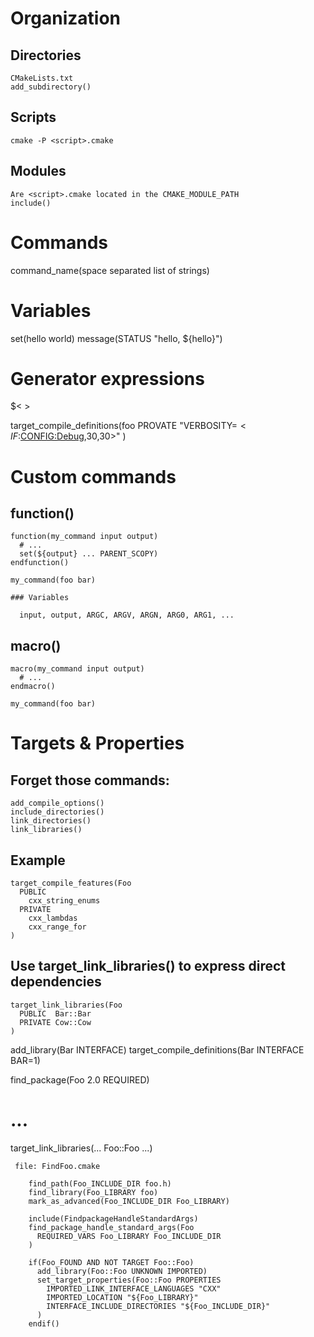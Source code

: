 # Organization

  ## Directories
    CMakeLists.txt
    add_subdirectory()
    
  ## Scripts
    cmake -P <script>.cmake
    
  ## Modules
    Are <script>.cmake located in the CMAKE_MODULE_PATH
    include()
    
# Commands

  command_name(space separated list of strings)
  
# Variables

  set(hello world)
  message(STATUS "hello, ${hello}")
  
# Generator expressions

  $< >

  target_compile_definitions(foo PROVATE
    "VERBOSITY=$<IF:$<CONFIG:Debug>,30,30>"
  )
  
# Custom commands

  ## function()
  
    function(my_command input output)
      # ...
      set(${output} ... PARENT_SCOPY)
    endfunction()
    
    my_command(foo bar)
    
    ### Variables
    
      input, output, ARGC, ARGV, ARGN, ARG0, ARG1, ...
    
  ## macro()
  
    macro(my_command input output)
      # ...
    endmacro()
    
    my_command(foo bar)
    
    
# Targets & Properties

  ## Forget those commands:
  
    add_compile_options()
    include_directories()
    link_directories()
    link_libraries()
    
  ## Example

    target_compile_features(Foo
      PUBLIC
        cxx_string_enums
      PRIVATE
        cxx_lambdas
        cxx_range_for
    )
   
  ## Use target_link_libraries() to express direct dependencies
  
    target_link_libraries(Foo
      PUBLIC  Bar::Bar
      PRIVATE Cow::Cow
    )
  
  
  add_library(Bar INTERFACE)
  target_compile_definitions(Bar INTERFACE BAR=1)
  
  find_package(Foo 2.0 REQUIRED)
  # ...
  target_link_libraries(... Foo::Foo ...)
  
     file: FindFoo.cmake
  
        find_path(Foo_INCLUDE_DIR foo.h)
        find_library(Foo_LIBRARY foo)
        mark_as_advanced(Foo_INCLUDE_DIR Foo_LIBRARY)
        
        include(FindpackageHandleStandardArgs)
        find_package_handle_standard_args(Foo
          REQUIRED_VARS Foo_LIBRARY Foo_INCLUDE_DIR
        )
        
        if(Foo_FOUND AND NOT TARGET Foo::Foo)
          add_library(Foo::Foo UNKNOWN IMPORTED)
          set_target_properties(Foo::Foo PROPERTIES
            IMPORTED_LINK_INTERFACE_LANGUAGES "CXX"
            IMPORTED_LOCATION "${Foo_LIBRARY}"
            INTERFACE_INCLUDE_DIRECTORIES "${Foo_INCLUDE_DIR}"
          )
        endif()
       
  
  
  
  
  
  
  
  